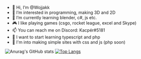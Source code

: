 - 👋 Hi, I’m @Wojjakk
- 👀 I’m interested in programming, making 3D and 2D
- 🌱 I’m currently learning blender, c#, js etc.
- 🎮 I like playing games (csgo, rocket league, excel and Skype)
- 📫 You can reach me on Discord: Kacpér#5181
- 📔 I want to start learning typescript and php
- 📝 I'm into making simple sites with css and js (php soon)
<!---
Wojjakk/Wojjakk is a ✨ special ✨ repository because its `README.md` (this file) appears on your GitHub profile.
You can click the Preview link to take a look at your changes.
--->
![Anurag's GitHub stats](https://github-readme-stats.vercel.app/api?username=Wojjakk&show_icons=true&theme=dark)
[![Top Langs](https://github-readme-stats.vercel.app/api/top-langs/?username=Wojjakk&layout=compact&theme=dark)](https://github.com/anuraghazra/github-readme-stats)
